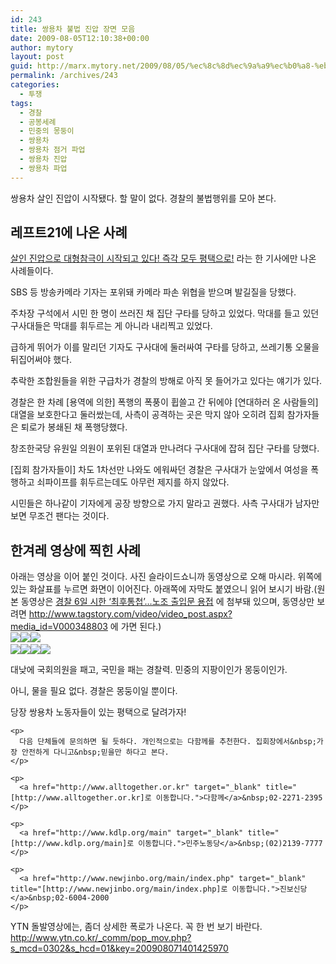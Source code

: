 ```yaml
---
id: 243
title: 쌍용차 불법 진압 장면 모음
date: 2009-08-05T12:10:38+00:00
author: mytory
layout: post
guid: http://marx.mytory.net/2009/08/05/%ec%8c%8d%ec%9a%a9%ec%b0%a8-%eb%b6%88%eb%b2%95-%ec%a7%84%ec%95%95-%ec%9e%a5%eb%a9%b4-%eb%aa%a8%ec%9d%8c/
permalink: /archives/243
categories:
  - 투쟁
tags:
  - 경찰
  - 공봉세례
  - 민중의 몽둥이
  - 쌍용차
  - 쌍용차 점거 파업
  - 쌍용차 진압
  - 쌍용차 파업
---
```

쌍용차 살인 진압이 시작됐다. 할 말이 없다. 경찰의 불법행위를 모아 본다.

## 레프트21에 나온 사례

<a target="_blank" href="http://wspaper.org/article/6855">살인 진압으로 대형참극이 시작되고 있다! 즉각 모두 평택으로!</a> 라는 한 기사에만 나온 사례들이다.

SBS 등 방송카메라 기자는 포위돼 카메라 파손 위협을 받으며 발길질을 당했다. 

주차장 구석에서 시민 한 명이 쓰러진 채 집단 구타를 당하고 있었다. 막대를 들고 있던 구사대들은 막대를 휘두르는 게 아니라 내리찍고 있었다.

급하게 뛰어가 이를 말리던 기자도 구사대에 둘러싸여 구타를 당하고, 쓰레기통 오물을 뒤집어써야 했다.

추락한 조합원들을 위한 구급차가 경찰의 방해로 아직 못 들어가고 있다는 얘기가 있다.

경찰은 한 차례 [용역에 의한] 폭행의 폭풍이 휩쓸고 간 뒤에야 [연대하러 온 사람들의] 대열을 보호한다고 둘러쌌는데, 사측이 공격하는 곳은 막지 않아 오히려 집회 참가자들은 퇴로가 봉쇄된 채 폭행당했다.

창조한국당 유원일 의원이 포위된 대열과 만나려다 구사대에 잡혀 집단 구타를 당했다.

[집회 참가자들이] 차도 1차선만 나와도 에워싸던 경찰은 구사대가 눈앞에서 여성을 폭행하고 쇠파이프를 휘두르는데도 아무런 제지를 하지 않았다.

시민들은 하나같이 기자에게 공장 방향으로 가지 말라고 권했다. 사측 구사대가 남자만 보면 무조건 팬다는 것이다.

## 한겨레 영상에 찍힌 사례

<div>
  아래는 영상을 이어 붙인 것이다. 사진 슬라이드쇼니까 동영상으로 오해 마시라. 위쪽에 있는 화살표를 누르면 화면이 이어진다. 아래쪽에 자막도 붙였으니 읽어 보시기 바람.(원본 동영상은&nbsp;<a href="http://www.hani.co.kr/arti/society/labor/369580.html" target="_blank" title="[http://www.hani.co.kr/arti/society/labor/369580.html]로 이동합니다.">경찰 6일 시한 ‘최후통첩’…노조 출입문 용접</a> 에 첨부돼 있으며, 동영상만 보려면&nbsp;<a href="http://www.tagstory.com/video/video_post.aspx?media_id=V000348803" target="_blank" title="[http://www.tagstory.com/video/video_post.aspx?media_id=V000348803]로 이동합니다.">http://www.tagstory.com/video/video_post.aspx?media_id=V000348803</a>&nbsp;에 가면 된다.)
</div>

<div>
  <img src="http://marx.mytory.net/wp-content/uploads/1/cfile23.uf.1266EF144A79722EA7F7C1.jpg" /><img src="http://marx.mytory.net/wp-content/uploads/1/cfile22.uf.1277F0144A79722F75A240.jpg" /><img src="http://marx.mytory.net/wp-content/uploads/1/cfile5.uf.1409BC144A7972314D5718.jpg" />&nbsp;
</div>

<div>
</div>

<div>
  <img src="http://marx.mytory.net/wp-content/uploads/1/cfile1.uf.193463254A7973398D3EC9.jpg" /><img src="http://marx.mytory.net/wp-content/uploads/1/cfile4.uf.172638254A79733A50B297.jpg" /><img src="http://marx.mytory.net/wp-content/uploads/1/cfile21.uf.11265C254A79733B8A8B5B.jpg" /><img src="http://marx.mytory.net/wp-content/uploads/1/cfile24.uf.1546CE254A79733C1C0121.jpg" /></p> 
  
  <p>
    대낮에 국회의원을 패고, 국민을 패는 경찰력. 민중의 지팡이인가 몽둥이인가.
  </p>
  
  <p>
    아니, 물을 필요 없다. 경찰은 몽둥이일 뿐이다.
  </p>
  
  <div class="gray-textbox">
    <p>
      당장 쌍용차 노동자들이 있는 평택으로 달려가자!
    </p>
    
    <p>
      다음 단체들에 문의하면 될 듯하다. 개인적으로는 다함께를 추천한다. 집회장에서&nbsp;가장 안전하게 다니고&nbsp;믿을만 하다고 본다.
    </p>
    
    <p>
      <a href="http://www.alltogether.or.kr" target="_blank" title="[http://www.alltogether.or.kr]로 이동합니다.">다함께</a>&nbsp;02-2271-2395
    </p>
    
    <p>
      <a href="http://www.kdlp.org/main" target="_blank" title="[http://www.kdlp.org/main]로 이동합니다.">민주노동당</a>&nbsp;(02)2139-7777
    </p>
    
    <p>
      <a href="http://www.newjinbo.org/main/index.php" target="_blank" title="[http://www.newjinbo.org/main/index.php]로 이동합니다.">진보신당</a>&nbsp;02-6004-2000
    </p>
  </div>
</div>

YTN 돌발영상에는, 좀더 상세한 폭로가 나온다. 꼭 한 번 보기 바란다. <a href="http://www.ytn.co.kr/_comm/pop_mov.php?s_mcd=0302&s_hcd=01&key=200908071401425970" target="_blank" title="[http://www.ytn.co.kr/_comm/pop_mov.php?s_mcd=0302&s_hcd=01&key=200908071401425970]로 이동합니다.">http://www.ytn.co.kr/_comm/pop_mov.php?s_mcd=0302&s_hcd=01&key=200908071401425970</a>